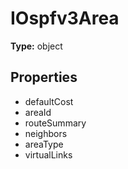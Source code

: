 # IOspfv3Area


**Type:** object

## Properties
* defaultCost
* areaId
* routeSummary
* neighbors
* areaType
* virtualLinks
